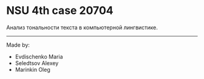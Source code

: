 # NSU 4th case 20704
Анализ тональности текста в компьютерной лингвистике.



***
Made by:
*  Evdischenko Maria
*   Seledtsov Alexey
*   Marinkin Oleg
